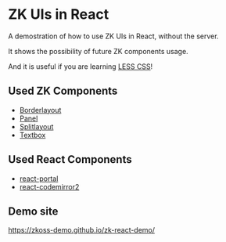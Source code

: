 # ZK UIs in React

A demostration of how to use ZK UIs in React, without the server.

It shows the possibility of future ZK components usage.

And it is useful if you are learning [LESS CSS](http://lesscss.org/)!

## Used ZK Components

* [Borderlayout](https://www.zkoss.org/zkdemo/layout/border_layout)
* [Panel](https://www.zkoss.org/zkdemo/window/panel)
* [Splitlayout](https://www.zkoss.org/zkdemo/layout/split_layout)
* [Textbox](https://www.zkoss.org/zkdemo/input/form_sample)

## Used React Components

* [react-portal](https://github.com/tajo/react-portal)
* [react-codemirror2](https://github.com/scniro/react-codemirror2)

## Demo site

https://zkoss-demo.github.io/zk-react-demo/